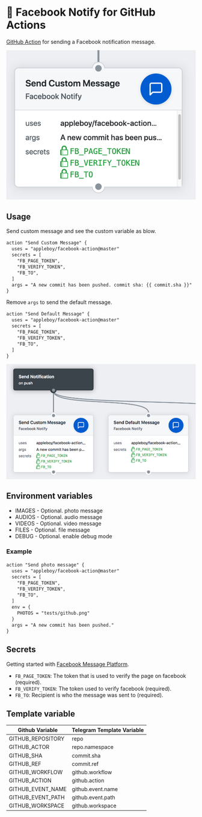 # 🚀 Facebook Notify for GitHub Actions

[GitHub Action](https://developer.github.com/actions/) for sending a Facebook notification message.

<img src="./images/facebook-message.png">

## Usage

Send custom message and see the custom variable as blow.

```
action "Send Custom Message" {
  uses = "appleboy/facebook-action@master"
  secrets = [
    "FB_PAGE_TOKEN",
    "FB_VERIFY_TOKEN",
    "FB_TO",
  ]
  args = "A new commit has been pushed. commit sha: {{ commit.sha }}"
}
```

Remove `args` to send the default message.

```
action "Send Default Message" {
  uses = "appleboy/facebook-action@master"
  secrets = [
    "FB_PAGE_TOKEN",
    "FB_VERIFY_TOKEN",
    "FB_TO",
  ]
}
```

<img src="images/facebook-workflow.png">

## Environment variables

* IMAGES - Optional. photo message
* AUDIOS - Optional. audio message
* VIDEOS - Optional. video message
* FILES - Optional. file message
* DEBUG - Optional. enable debug mode

### Example

```
action "Send photo message" {
  uses = "appleboy/facebook-action@master"
  secrets = [
    "FB_PAGE_TOKEN",
    "FB_VERIFY_TOKEN",
    "FB_TO",
  ]
  env = {
    PHOTOS = "tests/github.png"
  }
  args = "A new commit has been pushed."
}
```

## Secrets

Getting started with [Facebook Message Platform](https://developers.facebook.com/docs/messenger-platform/).

* `FB_PAGE_TOKEN`: The token that is used to verify the page on facebook (required).
* `FB_VERIFY_TOKEN`: The token used to verify facebook (required).
* `FB_TO`: Recipient is who the message was sent to (required).

## Template variable

| Github Variable   | Telegram Template Variable |
|-------------------|----------------------------|
| GITHUB_REPOSITORY | repo                       |
| GITHUB_ACTOR      | repo.namespace             |
| GITHUB_SHA        | commit.sha                 |
| GITHUB_REF        | commit.ref                 |
| GITHUB_WORKFLOW   | github.workflow            |
| GITHUB_ACTION     | github.action              |
| GITHUB_EVENT_NAME | github.event.name          |
| GITHUB_EVENT_PATH | github.event.path          |
| GITHUB_WORKSPACE  | github.workspace           |
